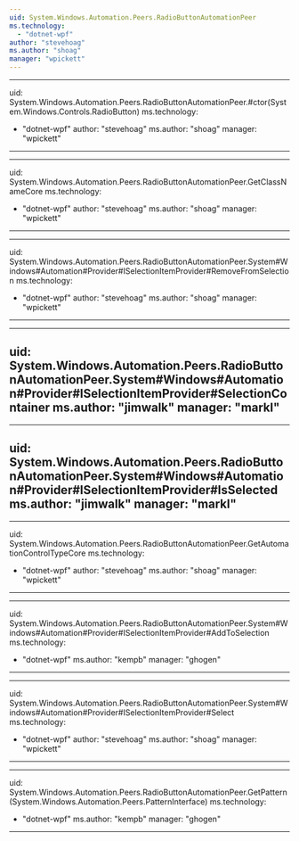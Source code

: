 ```yaml
---
uid: System.Windows.Automation.Peers.RadioButtonAutomationPeer
ms.technology: 
  - "dotnet-wpf"
author: "stevehoag"
ms.author: "shoag"
manager: "wpickett"
---
```


---
uid: System.Windows.Automation.Peers.RadioButtonAutomationPeer.#ctor(System.Windows.Controls.RadioButton)
ms.technology: 
  - "dotnet-wpf"
author: "stevehoag"
ms.author: "shoag"
manager: "wpickett"
---

---
uid: System.Windows.Automation.Peers.RadioButtonAutomationPeer.GetClassNameCore
ms.technology: 
  - "dotnet-wpf"
author: "stevehoag"
ms.author: "shoag"
manager: "wpickett"
---

---
uid: System.Windows.Automation.Peers.RadioButtonAutomationPeer.System#Windows#Automation#Provider#ISelectionItemProvider#RemoveFromSelection
ms.technology: 
  - "dotnet-wpf"
author: "stevehoag"
ms.author: "shoag"
manager: "wpickett"
---

---
uid: System.Windows.Automation.Peers.RadioButtonAutomationPeer.System#Windows#Automation#Provider#ISelectionItemProvider#SelectionContainer
ms.author: "jimwalk"
manager: "markl"
---

---
uid: System.Windows.Automation.Peers.RadioButtonAutomationPeer.System#Windows#Automation#Provider#ISelectionItemProvider#IsSelected
ms.author: "jimwalk"
manager: "markl"
---

---
uid: System.Windows.Automation.Peers.RadioButtonAutomationPeer.GetAutomationControlTypeCore
ms.technology: 
  - "dotnet-wpf"
author: "stevehoag"
ms.author: "shoag"
manager: "wpickett"
---

---
uid: System.Windows.Automation.Peers.RadioButtonAutomationPeer.System#Windows#Automation#Provider#ISelectionItemProvider#AddToSelection
ms.technology: 
  - "dotnet-wpf"
ms.author: "kempb"
manager: "ghogen"
---

---
uid: System.Windows.Automation.Peers.RadioButtonAutomationPeer.System#Windows#Automation#Provider#ISelectionItemProvider#Select
ms.technology: 
  - "dotnet-wpf"
author: "stevehoag"
ms.author: "shoag"
manager: "wpickett"
---

---
uid: System.Windows.Automation.Peers.RadioButtonAutomationPeer.GetPattern(System.Windows.Automation.Peers.PatternInterface)
ms.technology: 
  - "dotnet-wpf"
ms.author: "kempb"
manager: "ghogen"
---
